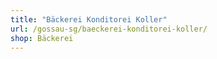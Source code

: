 ```yaml
---
title: "Bäckerei Konditorei Koller"
url: /gossau-sg/baeckerei-konditorei-koller/
shop: Bäckerei
---
```

